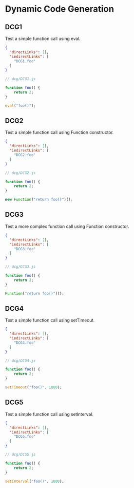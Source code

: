 # Dynamic Code Generation

## DCG1

[//]: # (MAIN: global)
Test a simple function call using eval.

```json
{
  "directLinks": [],
  "indirectLinks": [
    "DCG1.foo"
  ]
}
```

```js
// dcg/DCG1.js

function foo() {
    return 2;
}

eval("foo()");
```

[//]: # (END)

## DCG2

[//]: # (MAIN: global)
Test a simple function call using Function constructor.

```json
{
  "directLinks": [],
  "indirectLinks": [
    "DCG2.foo"
  ]
}
```

```js
// dcg/DCG2.js

function foo() {
    return 2;
}

new Function("return foo()")();
```

[//]: # (END)

## DCG3

[//]: # (MAIN: global)
Test a more complex function call using Function constructor.

```json
{
  "directLinks": [],
  "indirectLinks": [
    "DCG3.foo"
  ]
}
```

```js
// dcg/DCG3.js

function foo() {
    return 2;
}

Function("return foo()")();
```

[//]: # (END)

## DCG4

[//]: # (MAIN: global)
Test a simple function call using setTimeout.

```json
{
  "directLinks": [],
  "indirectLinks": [
    "DCG4.foo"
  ]
}
```

```js
// dcg/DCG4.js

function foo() {
    return 2;
}

setTimeout("foo()", 1000);
```

[//]: # (END)

## DCG5

[//]: # (MAIN: global)
Test a simple function call using setInterval.

```json
{
  "directLinks": [],
  "indirectLinks": [
    "DCG5.foo"
  ]
}
```

```js
// dcg/DCG5.js

function foo() {
    return 2;
}

setInterval("foo()", 1000);
```

[//]: # (END)
